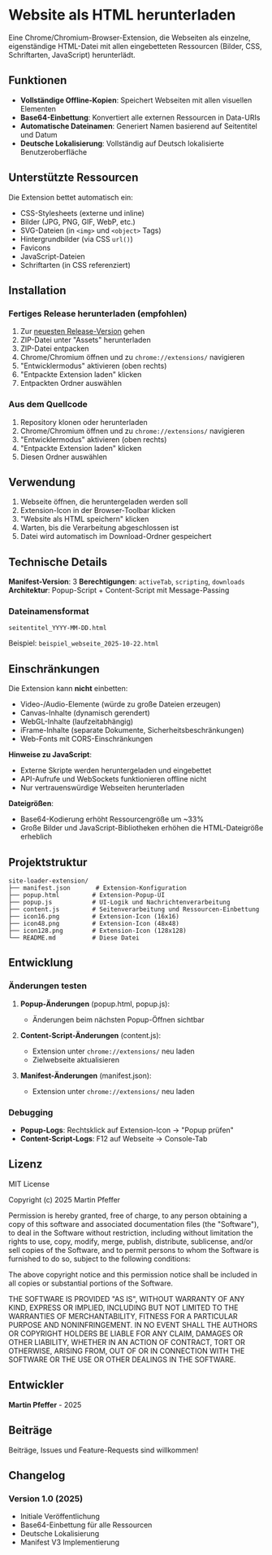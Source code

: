 # Website als HTML herunterladen

Eine Chrome/Chromium-Browser-Extension, die Webseiten als einzelne, eigenständige HTML-Datei mit allen eingebetteten Ressourcen (Bilder, CSS, Schriftarten, JavaScript) herunterlädt.

## Funktionen

- **Vollständige Offline-Kopien**: Speichert Webseiten mit allen visuellen Elementen
- **Base64-Einbettung**: Konvertiert alle externen Ressourcen in Data-URIs
- **Automatische Dateinamen**: Generiert Namen basierend auf Seitentitel und Datum
- **Deutsche Lokalisierung**: Vollständig auf Deutsch lokalisierte Benutzeroberfläche

## Unterstützte Ressourcen

Die Extension bettet automatisch ein:
- CSS-Stylesheets (externe und inline)
- Bilder (JPG, PNG, GIF, WebP, etc.)
- SVG-Dateien (in `<img>` und `<object>` Tags)
- Hintergrundbilder (via CSS `url()`)
- Favicons
- JavaScript-Dateien
- Schriftarten (in CSS referenziert)

## Installation

### Fertiges Release herunterladen (empfohlen)

1. Zur [neuesten Release-Version](https://github.com/pepperonas/site-loader-extension/releases/latest) gehen
2. ZIP-Datei unter "Assets" herunterladen
3. ZIP-Datei entpacken
4. Chrome/Chromium öffnen und zu `chrome://extensions/` navigieren
5. "Entwicklermodus" aktivieren (oben rechts)
6. "Entpackte Extension laden" klicken
7. Entpackten Ordner auswählen

### Aus dem Quellcode

1. Repository klonen oder herunterladen
2. Chrome/Chromium öffnen und zu `chrome://extensions/` navigieren
3. "Entwicklermodus" aktivieren (oben rechts)
4. "Entpackte Extension laden" klicken
5. Diesen Ordner auswählen

## Verwendung

1. Webseite öffnen, die heruntergeladen werden soll
2. Extension-Icon in der Browser-Toolbar klicken
3. "Website als HTML speichern" klicken
4. Warten, bis die Verarbeitung abgeschlossen ist
5. Datei wird automatisch im Download-Ordner gespeichert

## Technische Details

**Manifest-Version**: 3
**Berechtigungen**: `activeTab`, `scripting`, `downloads`
**Architektur**: Popup-Script + Content-Script mit Message-Passing

### Dateinamensformat

```
seitentitel_YYYY-MM-DD.html
```

Beispiel: `beispiel_webseite_2025-10-22.html`

## Einschränkungen

Die Extension kann **nicht** einbetten:
- Video-/Audio-Elemente (würde zu große Dateien erzeugen)
- Canvas-Inhalte (dynamisch gerendert)
- WebGL-Inhalte (laufzeitabhängig)
- iFrame-Inhalte (separate Dokumente, Sicherheitsbeschränkungen)
- Web-Fonts mit CORS-Einschränkungen

**Hinweise zu JavaScript**:
- Externe Skripte werden heruntergeladen und eingebettet
- API-Aufrufe und WebSockets funktionieren offline nicht
- Nur vertrauenswürdige Webseiten herunterladen

**Dateigrößen**:
- Base64-Kodierung erhöht Ressourcengröße um ~33%
- Große Bilder und JavaScript-Bibliotheken erhöhen die HTML-Dateigröße erheblich

## Projektstruktur

```
site-loader-extension/
├── manifest.json       # Extension-Konfiguration
├── popup.html         # Extension-Popup-UI
├── popup.js           # UI-Logik und Nachrichtenverarbeitung
├── content.js         # Seitenverarbeitung und Ressourcen-Einbettung
├── icon16.png         # Extension-Icon (16x16)
├── icon48.png         # Extension-Icon (48x48)
├── icon128.png        # Extension-Icon (128x128)
└── README.md          # Diese Datei
```

## Entwicklung

### Änderungen testen

1. **Popup-Änderungen** (popup.html, popup.js):
   - Änderungen beim nächsten Popup-Öffnen sichtbar

2. **Content-Script-Änderungen** (content.js):
   - Extension unter `chrome://extensions/` neu laden
   - Zielwebseite aktualisieren

3. **Manifest-Änderungen** (manifest.json):
   - Extension unter `chrome://extensions/` neu laden

### Debugging

- **Popup-Logs**: Rechtsklick auf Extension-Icon → "Popup prüfen"
- **Content-Script-Logs**: F12 auf Webseite → Console-Tab

## Lizenz

MIT License

Copyright (c) 2025 Martin Pfeffer

Permission is hereby granted, free of charge, to any person obtaining a copy
of this software and associated documentation files (the "Software"), to deal
in the Software without restriction, including without limitation the rights
to use, copy, modify, merge, publish, distribute, sublicense, and/or sell
copies of the Software, and to permit persons to whom the Software is
furnished to do so, subject to the following conditions:

The above copyright notice and this permission notice shall be included in all
copies or substantial portions of the Software.

THE SOFTWARE IS PROVIDED "AS IS", WITHOUT WARRANTY OF ANY KIND, EXPRESS OR
IMPLIED, INCLUDING BUT NOT LIMITED TO THE WARRANTIES OF MERCHANTABILITY,
FITNESS FOR A PARTICULAR PURPOSE AND NONINFRINGEMENT. IN NO EVENT SHALL THE
AUTHORS OR COPYRIGHT HOLDERS BE LIABLE FOR ANY CLAIM, DAMAGES OR OTHER
LIABILITY, WHETHER IN AN ACTION OF CONTRACT, TORT OR OTHERWISE, ARISING FROM,
OUT OF OR IN CONNECTION WITH THE SOFTWARE OR THE USE OR OTHER DEALINGS IN THE
SOFTWARE.

## Entwickler

**Martin Pfeffer** - 2025

## Beiträge

Beiträge, Issues und Feature-Requests sind willkommen!

## Changelog

### Version 1.0 (2025)
- Initiale Veröffentlichung
- Base64-Einbettung für alle Ressourcen
- Deutsche Lokalisierung
- Manifest V3 Implementierung
